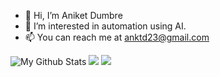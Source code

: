 - 👋 Hi, I’m Aniket Dumbre
- 👀 I’m interested in automation using AI.
- 📫 You can reach me at anktd23@gmail.com

![My Github Stats](https://github-readme-stats.vercel.app/api?username=anktd23)
![](https://github-readme-streak-stats.herokuapp.com/?user=anktd23)
![](https://github-readme-stats.vercel.app/api/top-langs/?username=anktd23)


<!---
anktd23/anktd23 is a ✨ special ✨ repository because its `README.md` (this file) appears on your GitHub profile.
You can click the Preview link to take a look at your changes.
--->
